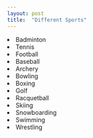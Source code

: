 ```yaml
---
layout: post
title:  "Different Sports"
---
```


<li>Badminton</li>
<li>Tennis</li>
<li>Football</li>
<li>Baseball</li>
<li>Archery</li>
<li>Bowling</li>
<li>Boxing</li>
<li>Golf</li>
<li>Racquetball</li>
<li>Skiing</li>
<li>Snowboarding</li>
<li>Swimming</li>
<li>Wrestling</li>